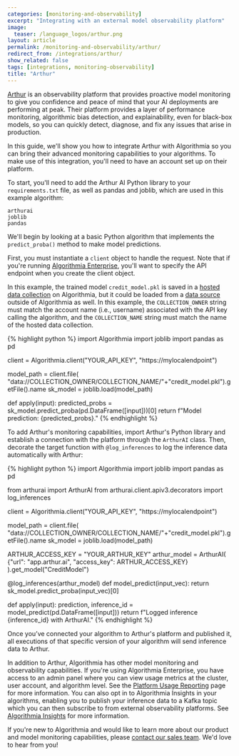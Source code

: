 ```yaml
---
categories: [monitoring-and-observability]
excerpt: "Integrating with an external model observability platform"
image:
  teaser: /language_logos/arthur.png
layout: article
permalink: /monitoring-and-observability/arthur/
redirect_from: /integrations/arthur/
show_related: false
tags: [integrations, monitoring-observability]
title: "Arthur"
---
```


[Arthur](https://www.arthur.ai/) is an observability platform that provides proactive model monitoring to give you confidence and peace of mind that your AI deployments are performing at peak. Their platform provides a layer of performance monitoring, algorithmic bias detection, and explainability, even for black-box models, so you can quickly detect, diagnose, and fix any issues that arise in production.

In this guide, we'll show you how to integrate Arthur with Algorithmia so you can bring their advanced monitoring capabilities to your algorithms. To make use of this integration, you'll need to have an account set up on their platform.

To start, you'll need to add the Arthur AI Python library to your `requirements.txt` file, as well as pandas and joblib, which are used in this example algorithm:

```
arthurai
joblib
pandas
```

We'll begin by looking at a basic Python algorithm that implements the `predict_proba()` method to make model predictions.

First, you must instantiate a `client` object to handle the request. Note that if you're running [Algorithmia Enterprise](/enterprise), you'll want to specify the API endpoint when you create the client object.

In this example, the trained model `credit_model.pkl` is saved in a [hosted data collection](/developers/data/hosted) on Algorithmia, but it could be loaded from a [data source](/developers/data) outside of Algorithmia as well. In this example, the `COLLECTION_OWNER` string must match the account name (i.e., username) associated with the API key calling the algorithm, and the `COLLECTION_NAME` string must match the name of the hosted data collection.

{% highlight python %}
import Algorithmia
import joblib
import pandas as pd


client = Algorithmia.client("YOUR_API_KEY", "https://mylocalendpoint")

model_path = client.file(
    "data://COLLECTION_OWNER/COLLECTION_NAME/"+"credit_model.pkl").getFile().name
sk_model = joblib.load(model_path)

def apply(input):
    predicted_probs = sk_model.predict_proba(pd.DataFrame([input]))[0]
    return f"Model prediction: {predicted_probs}."
{% endhighlight %}

To add Arthur's monitoring capabilities, import Arthur's Python library and establish a connection with the platform through the `ArthurAI` class. Then, decorate the target function with `@log_inferences` to log the inference data automatically with Arthur:

{% highlight python %}
import Algorithmia
import joblib
import pandas as pd

from arthurai import ArthurAI
from arthurai.client.apiv3.decorators import log_inferences


client = Algorithmia.client("YOUR_API_KEY", "https://mylocalendpoint")

model_path = client.file(
    "data://COLLECTION_OWNER/COLLECTION_NAME/"+"credit_model.pkl").getFile().name
sk_model = joblib.load(model_path)

ARTHUR_ACCESS_KEY = "YOUR_ARTHUR_KEY"
arthur_model = ArthurAI(
    {"url": "app.arthur.ai",
     "access_key": ARTHUR_ACCESS_KEY}
).get_model("CreditModel")

@log_inferences(arthur_model)
def model_predict(input_vec):
    return sk_model.predict_proba(input_vec)[0]

def apply(input):
    prediction, inference_id = model_predict(pd.DataFrame([input]))
    return f"Logged inference {inference_id} with ArthurAI."
{% endhighlight %}

Once you’ve connected your algorithm to Arthur's platform and published it, all executions of that specific version of your algorithm will send inference data to Arthur.

In addition to Arthur, Algorithmia has other model monitoring and observability capabilities. If you're using Algorithmia Enterprise, you have access to an admin panel where you can view usage metrics at the cluster, user account, and algorithm level. See the [Platform Usage Reporting](/developers/algorithmia-enterprise/usage-metrics) page for more information. You can also opt in to Algorithmia Insights in your algorithms, enabling you to publish your inference data to a Kafka topic which you can then subscribe to from external observability platforms. See [Algorithmia Insights](/developers/algorithmia-enterprise/algorithmia-insights) for more information.

If you're new to Algorithmia and would like to learn more about our product and model monitoring capabilities, please [contact our sales team](https://info.algorithmia.com/contact-sales). We'd love to hear from you!
